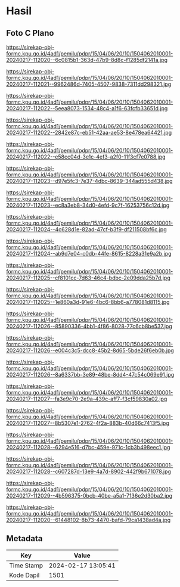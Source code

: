 # Hasil

## Foto C Plano

https://sirekap-obj-formc.kpu.go.id/4ad1/pemilu/pdpr/15/04/06/20/10/1504062010001-20240217-112020--6c0815b1-363d-47b9-8d8c-f1285df2141a.jpg

https://sirekap-obj-formc.kpu.go.id/4ad1/pemilu/pdpr/15/04/06/20/10/1504062010001-20240217-112021--9962486d-7405-4507-9838-7311dd298321.jpg

https://sirekap-obj-formc.kpu.go.id/4ad1/pemilu/pdpr/15/04/06/20/10/1504062010001-20240217-112022--5eea8073-1534-48c4-a1f6-63fcfb33651d.jpg

https://sirekap-obj-formc.kpu.go.id/4ad1/pemilu/pdpr/15/04/06/20/10/1504062010001-20240217-112022--2842e87c-eb51-42aa-ae53-8e478ea64421.jpg

https://sirekap-obj-formc.kpu.go.id/4ad1/pemilu/pdpr/15/04/06/20/10/1504062010001-20240217-112022--e58cc04d-3e1c-4ef3-a2f0-11f3cf7e0788.jpg

https://sirekap-obj-formc.kpu.go.id/4ad1/pemilu/pdpr/15/04/06/20/10/1504062010001-20240217-112023--d97e5fc3-7e37-4dbc-8639-344ad555d438.jpg

https://sirekap-obj-formc.kpu.go.id/4ad1/pemilu/pdpr/15/04/06/20/10/1504062010001-20240217-112023--ec8a3eb8-34d0-4efd-9c7f-16253756c12d.jpg

https://sirekap-obj-formc.kpu.go.id/4ad1/pemilu/pdpr/15/04/06/20/10/1504062010001-20240217-112024--4c628d1e-82ad-47cf-b3f9-df211508bf6c.jpg

https://sirekap-obj-formc.kpu.go.id/4ad1/pemilu/pdpr/15/04/06/20/10/1504062010001-20240217-112024--ab9d7e04-c0db-44fe-8615-8228a31e9a2b.jpg

https://sirekap-obj-formc.kpu.go.id/4ad1/pemilu/pdpr/15/04/06/20/10/1504062010001-20240217-112025--cf8101cc-7d63-46c4-bdbc-2e09dda25b7d.jpg

https://sirekap-obj-formc.kpu.go.id/4ad1/pemilu/pdpr/15/04/06/20/10/1504062010001-20240217-112025--1e860a3d-91e6-4bc6-8bb6-a778081d8115.jpg

https://sirekap-obj-formc.kpu.go.id/4ad1/pemilu/pdpr/15/04/06/20/10/1504062010001-20240217-112026--85890336-4bb1-4f86-8028-77c6cb8be537.jpg

https://sirekap-obj-formc.kpu.go.id/4ad1/pemilu/pdpr/15/04/06/20/10/1504062010001-20240217-112026--e004c3c5-dcc8-45b2-8d65-5bde26f6eb0b.jpg

https://sirekap-obj-formc.kpu.go.id/4ad1/pemilu/pdpr/15/04/06/20/10/1504062010001-20240217-112026--8a6337bb-3e89-48be-8dd4-47c54c069e91.jpg

https://sirekap-obj-formc.kpu.go.id/4ad1/pemilu/pdpr/15/04/06/20/10/1504062010001-20240217-112027--fa3e9c70-2e9a-439c-aff7-f3cf59830a02.jpg

https://sirekap-obj-formc.kpu.go.id/4ad1/pemilu/pdpr/15/04/06/20/10/1504062010001-20240217-112027--8b5307e1-2762-4f2a-883b-40d66c7413f5.jpg

https://sirekap-obj-formc.kpu.go.id/4ad1/pemilu/pdpr/15/04/06/20/10/1504062010001-20240217-112028--6294e516-d7bc-459e-971c-1cb3b498eec1.jpg

https://sirekap-obj-formc.kpu.go.id/4ad1/pemilu/pdpr/15/04/06/20/10/1504062010001-20240217-112028--c607287d-13e9-4a7d-8902-442f9b671078.jpg

https://sirekap-obj-formc.kpu.go.id/4ad1/pemilu/pdpr/15/04/06/20/10/1504062010001-20240217-112029--4b596375-0bcb-40be-a5a1-7136e2d30ba2.jpg

https://sirekap-obj-formc.kpu.go.id/4ad1/pemilu/pdpr/15/04/06/20/10/1504062010001-20240217-112020--61448102-8b73-4470-bafd-79ca1438ad4a.jpg


## Metadata

| Key        | Value               |
| ---------- | ------------------- |
| Time Stamp | 2024-02-17 13:05:41 |
| Kode Dapil | 1501                |



